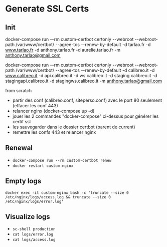 # Generate SSL Certs

## Init

docker-compose run --rm  custom-certbot certonly --webroot --webroot-path /var/www/certbot/ --agree-tos --renew-by-default -d tarlao.fr -d www.tarlao.fr -d anthony.tarlao.fr -d aurelie.tarlao.fr -m anthony.tarlao@gmail.com

docker-compose run --rm  custom-certbot certonly --webroot --webroot-path /var/www/certbot/ --agree-tos --renew-by-default -d calibreo.it -d www.calibreo.it -d api.calibreo.it -d ws.calibreo.it -d staging.calibreo.it -d stagingapi.calibreo.it -d stagingws.calibreo.it -m anthony.tarlao@gmail.com

from scratch
- partir des conf (calibreo.conf, siteperso.conf) avec le port 80 seulement (effacer les conf 443)
- relancer nginx (docker-compose up -d)
- jouer les 2 commandes "docker-compose" ci-dessus pour générer les certif ssl
- les sauvegarder dans le dossier certbot (parent de current)
- remettre les confs 443 et relancer nginx


## Renewal
- `docker-compose run --rm custom-certbot renew`
- `docker restart custom-nginx`


## Empty logs
`docker exec -it custom-nginx bash -c 'truncate --size 0 /etc/nginx/logs/access.log && truncate --size 0 /etc/nginx/logs/error.log'`

## Visualize logs
- `sc-shell production`
- `cat logs/error.log`
- `cat logs/access.log`